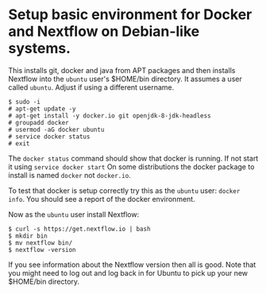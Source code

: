 # Setup basic environment for Docker and Nextflow on Debian-like systems.

This installs git, docker and java from APT packages and then installs Nextflow into the `ubuntu` user's $HOME/bin directory.
It assumes a user called `ubuntu`. Adjust if using a different username.

```
$ sudo -i
# apt-get update -y
# apt-get install -y docker.io git openjdk-8-jdk-headless
# groupadd docker
# usermod -aG docker ubuntu
# service docker status
# exit
```

The `docker status` command should show that docker is running. If not start it using `service docker start`
On some distributions the docker package to install is named `docker` not `docker.io`.

To test that docker is setup correctly try this as the `ubuntu` user: `docker info`.
You should see a report of the docker environment.

Now as the `ubuntu` user install Nextflow:
```
$ curl -s https://get.nextflow.io | bash
$ mkdir bin
$ mv nextflow bin/
$ nextflow -version
```

If you see information about the Nextflow version then all is good.
Note that you might need to log out and log back in for Ubuntu to pick up your new $HOME/bin directory.

